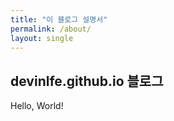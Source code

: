 ```yaml
---
title: "이 블로그 설명서"
permalink: /about/
layout: single
---
```


## devinlfe.github.io 블로그

Hello, World!
